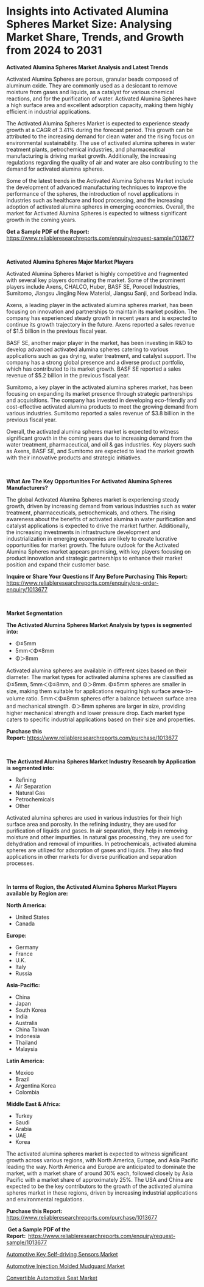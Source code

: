 <p><h1>Insights into Activated Alumina Spheres Market Size: Analysing Market Share, Trends, and Growth from 2024 to 2031</h1></p><p><strong>Activated Alumina Spheres Market Analysis and Latest Trends</strong></p>
<p><p>Activated Alumina Spheres are porous, granular beads composed of aluminum oxide. They are commonly used as a desiccant to remove moisture from gases and liquids, as a catalyst for various chemical reactions, and for the purification of water. Activated Alumina Spheres have a high surface area and excellent adsorption capacity, making them highly efficient in industrial applications.</p><p>The Activated Alumina Spheres Market is expected to experience steady growth at a CAGR of 3.41% during the forecast period. This growth can be attributed to the increasing demand for clean water and the rising focus on environmental sustainability. The use of activated alumina spheres in water treatment plants, petrochemical industries, and pharmaceutical manufacturing is driving market growth. Additionally, the increasing regulations regarding the quality of air and water are also contributing to the demand for activated alumina spheres.</p><p>Some of the latest trends in the Activated Alumina Spheres Market include the development of advanced manufacturing techniques to improve the performance of the spheres, the introduction of novel applications in industries such as healthcare and food processing, and the increasing adoption of activated alumina spheres in emerging economies. Overall, the market for Activated Alumina Spheres is expected to witness significant growth in the coming years.</p></p>
<p><strong>Get a Sample PDF of the Report:&nbsp;</strong> <a href="https://www.reliableresearchreports.com/enquiry/request-sample/1013677">https://www.reliableresearchreports.com/enquiry/request-sample/1013677</a></p>
<p>&nbsp;</p>
<p><strong>Activated Alumina Spheres Major Market Players</strong></p>
<p><p>Activated Alumina Spheres Market is highly competitive and fragmented with several key players dominating the market. Some of the prominent players include Axens, CHALCO, Huber, BASF SE, Porocel Industries, Sumitomo, Jiangsu Jingjing New Material, Jiangsu Sanji, and Sorbead India.</p><p>Axens, a leading player in the activated alumina spheres market, has been focusing on innovation and partnerships to maintain its market position. The company has experienced steady growth in recent years and is expected to continue its growth trajectory in the future. Axens reported a sales revenue of $1.5 billion in the previous fiscal year.</p><p>BASF SE, another major player in the market, has been investing in R&D to develop advanced activated alumina spheres catering to various applications such as gas drying, water treatment, and catalyst support. The company has a strong global presence and a diverse product portfolio, which has contributed to its market growth. BASF SE reported a sales revenue of $5.2 billion in the previous fiscal year.</p><p>Sumitomo, a key player in the activated alumina spheres market, has been focusing on expanding its market presence through strategic partnerships and acquisitions. The company has invested in developing eco-friendly and cost-effective activated alumina products to meet the growing demand from various industries. Sumitomo reported a sales revenue of $3.8 billion in the previous fiscal year.</p><p>Overall, the activated alumina spheres market is expected to witness significant growth in the coming years due to increasing demand from the water treatment, pharmaceutical, and oil & gas industries. Key players such as Axens, BASF SE, and Sumitomo are expected to lead the market growth with their innovative products and strategic initiatives.</p></p>
<p>&nbsp;</p>
<p><strong>What Are The Key Opportunities For Activated Alumina Spheres Manufacturers?</strong></p>
<p><p>The global Activated Alumina Spheres market is experiencing steady growth, driven by increasing demand from various industries such as water treatment, pharmaceuticals, petrochemicals, and others. The rising awareness about the benefits of activated alumina in water purification and catalyst applications is expected to drive the market further. Additionally, the increasing investments in infrastructure development and industrialization in emerging economies are likely to create lucrative opportunities for market growth. The future outlook for the Activated Alumina Spheres market appears promising, with key players focusing on product innovation and strategic partnerships to enhance their market position and expand their customer base.</p></p>
<p><strong>Inquire or Share Your Questions If Any Before Purchasing This Report:</strong> <a href="https://www.reliableresearchreports.com/enquiry/pre-order-enquiry/1013677">https://www.reliableresearchreports.com/enquiry/pre-order-enquiry/1013677</a></p>
<p>&nbsp;</p>
<p><strong>Market Segmentation</strong></p>
<p><strong>The Activated Alumina Spheres Market Analysis by types is segmented into:</strong></p>
<p><ul><li>Φ≤5mm</li><li>5mm＜Φ≤8mm</li><li>Φ＞8mm</li></ul></p>
<p><p>Activated alumina spheres are available in different sizes based on their diameter. The market types for activated alumina spheres are classified as Φ≤5mm, 5mm＜Φ≤8mm, and Φ＞8mm. Φ≤5mm spheres are smaller in size, making them suitable for applications requiring high surface area-to-volume ratio. 5mm＜Φ≤8mm spheres offer a balance between surface area and mechanical strength. Φ＞8mm spheres are larger in size, providing higher mechanical strength and lower pressure drop. Each market type caters to specific industrial applications based on their size and properties.</p></p>
<p><strong>Purchase this Report:&nbsp;</strong><a href="https://www.reliableresearchreports.com/purchase/1013677">https://www.reliableresearchreports.com/purchase/1013677</a></p>
<p>&nbsp;</p>
<p><strong>The Activated Alumina Spheres Market Industry Research by Application is segmented into:</strong></p>
<p><ul><li>Refining</li><li>Air Separation</li><li>Natural Gas</li><li>Petrochemicals</li><li>Other</li></ul></p>
<p><p>Activated alumina spheres are used in various industries for their high surface area and porosity. In the refining industry, they are used for purification of liquids and gases. In air separation, they help in removing moisture and other impurities. In natural gas processing, they are used for dehydration and removal of impurities. In petrochemicals, activated alumina spheres are utilized for adsorption of gases and liquids. They also find applications in other markets for diverse purification and separation processes.</p></p>
<p>&nbsp;</p>
<p><strong>In terms of Region, the Activated Alumina Spheres Market Players available by Region are:</strong></p>
<p>
    <p> <strong> North America: </strong>
        <ul>
            <li>United States</li>
            <li>Canada</li>
        </ul>
        </p> 
    <p> <strong> Europe: </strong>
        <ul>
            <li>Germany</li>
            <li>France</li>
            <li>U.K.</li>
            <li>Italy</li>
            <li>Russia</li>
        </ul>
        </p> 
    <p> <strong> Asia-Pacific: </strong>
        <ul>
            <li>China</li>
            <li>Japan</li>
            <li>South Korea</li>
            <li>India</li>
            <li>Australia</li>
            <li>China Taiwan</li>
            <li>Indonesia</li>
            <li>Thailand</li>
            <li>Malaysia</li>
        </ul>
        </p> 
    <p> <strong> Latin America: </strong>
        <ul>
            <li>Mexico</li>
            <li>Brazil</li>
            <li>Argentina Korea</li>
            <li>Colombia</li>
        </ul>
        </p> 
    <p> <strong> Middle East & Africa: </strong>
        <ul>
            <li>Turkey</li>
            <li>Saudi</li>
            <li>Arabia</li>
            <li>UAE</li>
            <li>Korea</li>
        </ul>
    </p>
    </p>
<p><p>The activated alumina spheres market is expected to witness significant growth across various regions, with North America, Europe, and Asia Pacific leading the way. North America and Europe are anticipated to dominate the market, with a market share of around 30% each, followed closely by Asia Pacific with a market share of approximately 25%. The USA and China are expected to be the key contributors to the growth of the activated alumina spheres market in these regions, driven by increasing industrial applications and environmental regulations.</p></p>
<p><strong>Purchase this Report: </strong><a href="https://www.reliableresearchreports.com/purchase/1013677">https://www.reliableresearchreports.com/purchase/1013677</a></p>
<p>&nbsp;<strong>Get a Sample PDF of the Report:&nbsp;&nbsp;</strong><a href="https://www.reliableresearchreports.com/enquiry/request-sample/1013677">https://www.reliableresearchreports.com/enquiry/request-sample/1013677</a></p>
<p><strong></strong></p>
<p><p><a href="https://view.publitas.com/reportprime-1/automotive-key-self-driving-sensors-market-research-report-forecasted-for-period-from-2023-2030-by-market-type-market-application-and-region/">Automotive Key Self-driving Sensors Market</a></p><p><a href="https://view.publitas.com/reportprime-1/automotive-injection-molded-mudguard-market-research-report-provides-critical-insights-that-can-help-shape-business-development-and-investment-strategies/">Automotive Injection Molded Mudguard Market</a></p><p><a href="https://view.publitas.com/reportprime-1/global-convertible-automotive-seat-market-size-and-market-trends-insights-and-projections-from-2023-to-2030/">Convertible Automotive Seat Market</a></p></p>